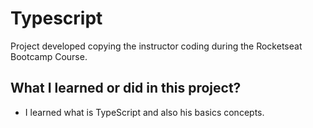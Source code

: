 # Typescript

Project developed copying the instructor coding during the Rocketseat Bootcamp Course.

## What I learned or did in this project?

- I learned what is TypeScript and also his basics concepts.